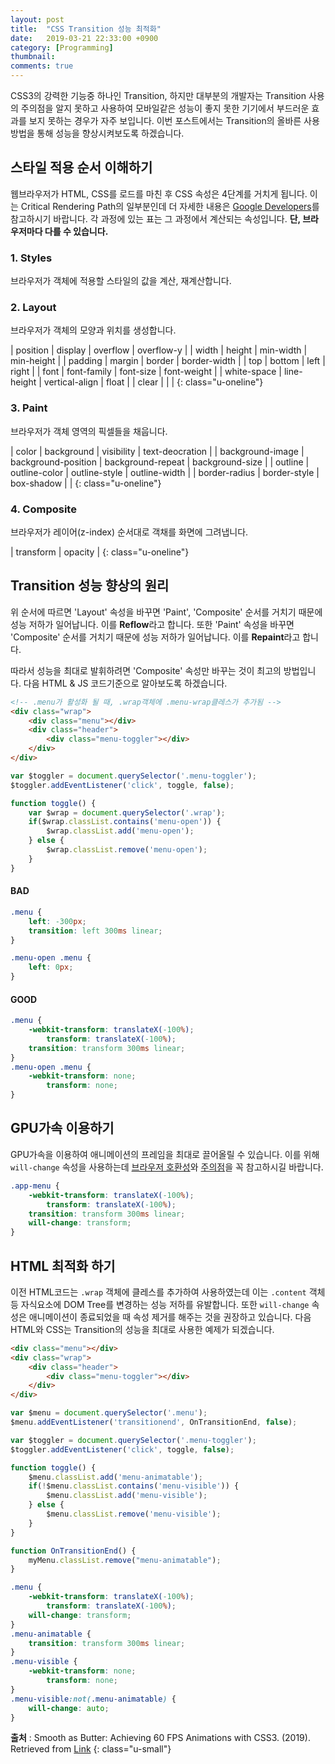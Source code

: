 ```yaml
---
layout: post
title:  "CSS Transition 성능 최적화"
date:   2019-03-21 22:33:00 +0900
category: [Programming]
thumbnail: 
comments: true
---
```

<span class="caps-en">C</span>SS3의 강력한 기능중 하나인 Transition, 
하지만 대부분의 개발자는 Transition 사용의 주의점을 알지 못하고 사용하여 모바일같은 성능이 좋지 못한 기기에서 부드러운 효과를 보지 못하는 경우가 자주 보입니다. 
이번 포스트에서는 Transition의 올바른 사용방법을 통해 성능을 향상시켜보도록 하겠습니다.<!--more-->
<br>

## 스타일 적용 순서 이해하기
웹브라우저가 HTML, CSS를 로드를 마친 후 CSS 속성은 4단계를 거치게 됩니다. 
이는 Critical Rendering Path의 일부분인데 더 자세한 내용은 [Google Developers][Google Guide]를 참고하시기 바랍니다. 
각 과정에 있는 표는 그 과정에서 계산되는 속성입니다. **단, 브라우저마다 다를 수 있습니다.**

### 1. Styles
브라우저가 객체에 적용할 스타일의 값을 계산, 재계산합니다.

### 2. Layout
브라우저가 객체의 모양과 위치를 생성합니다.

<div class="article-table">
| position | display | overflow | overflow-y |
| width | height | min-width | min-height |
| padding | margin | border | border-width |
| top | bottom | left | right |
| font | font-family | font-size | font-weight |
| white-space | line-height | vertical-align | float |
| clear | | |
{: class="u-oneline"}

</div>

### 3. Paint
브라우저가 객체 영역의 픽셀들을 채웁니다.

<div class="article-table">
| color | background | visibility | text-deocration |
| background-image | background-position | background-repeat | background-size |
| outline | outline-color | outline-style | outline-width |
| border-radius | border-style | box-shadow | |
{: class="u-oneline"}

</div>

### 4. Composite
브라우저가 레이어(z-index) 순서대로 객채를 화면에 그려냅니다.

<div class="article-table">
| transform | opacity |
{: class="u-oneline"}

</div>

## Transition 성능 향상의 원리
위 순서에 따르면 'Layout' 속성을 바꾸면 'Paint', 'Composite' 순서를 거치기 때문에 성능 저하가 일어납니다. 이를 **Reflow**라고 합니다.
또한 'Paint' 속성을 바꾸면 'Composite' 순서를 거치기 때문에 성능 저하가 일어납니다. 이를 **Repaint**라고 합니다.

따라서 성능을 최대로 발휘하려면 'Composite' 속성만 바꾸는 것이 최고의 방법입니다.
다음 HTML & JS 코드기준으로 알아보도록 하겠습니다.

``` html
<!-- .menu가 활성화 될 때, .wrap객체에 .menu-wrap클레스가 추가됨 -->
<div class="wrap">
	<div class="menu"></div>
	<div class="header">
		<div class="menu-toggler"></div>
	</div>
</div>
```
``` javascript
var $toggler = document.querySelector('.menu-toggler');
$toggler.addEventListener('click', toggle, false);

function toggle() {
	var $wrap = document.querySelector('.wrap');
	if($wrap.classList.contains('menu-open')) {
		$wrap.classList.add('menu-open');
	} else {
		$wrap.classList.remove('menu-open');
	}
}
```
#### BAD
``` css
.menu {
	left: -300px;
	transition: left 300ms linear;
}

.menu-open .menu {
	left: 0px;
}
```
#### GOOD
``` css
.menu {
	-webkit-transform: translateX(-100%);
		transform: translateX(-100%);
	transition: transform 300ms linear;
}
.menu-open .menu {
	-webkit-transform: none;
		transform: none;
}
```

## GPU가속 이용하기
GPU가속을 이용하여 애니메이션의 프레임을 최대로 끌어올릴 수 있습니다.
이를 위해 `will-change` 속성을 사용하는데 [브라우저 호환성][Will Change Support]와 [주의점][Will Change Knowledge]을 꼭 참고하시길 바랍니다.

``` css
.app-menu {
	-webkit-transform: translateX(-100%);
		transform: translateX(-100%);
	transition: transform 300ms linear;
	will-change: transform;
}
```

## HTML 최적화 하기
이전 HTML코드는 `.wrap` 객체에 클레스를 추가하여 사용하였는데 이는 `.content` 객체 등 자식요소에 DOM Tree를 변경하는 성능 저하를 유발합니다.
또한 `will-change` 속성은 애니메이션이 종료되었을 때 속성 제거를 해주는 것을 권장하고 있습니다.
다음 HTML와 CSS는 Transition의 성능을 최대로 사용한 예제가 되겠습니다.

``` html
<div class="menu"></div>
<div class="wrap">
	<div class="header">
		<div class="menu-toggler"></div>
	</div>
</div>
```
``` javascript
var $menu = document.querySelector('.menu');
$menu.addEventListener('transitionend', OnTransitionEnd, false);

var $toggler = document.querySelector('.menu-toggler');
$toggler.addEventListener('click', toggle, false);

function toggle() {
	$menu.classList.add('menu-animatable');
	if(!$menu.classList.contains('menu-visible')) {
		$menu.classList.add('menu-visible');
	} else {
		$menu.classList.remove('menu-visible');
	}
}

function OnTransitionEnd() {
	myMenu.classList.remove("menu-animatable");
}
```
``` css
.menu {
	-webkit-transform: translateX(-100%);
		transform: translateX(-100%);
	will-change: transform;
}
.menu-animatable {
	transition: transform 300ms linear;
}
.menu-visible {
	-webkit-transform: none;
		transform: none;
}
.menu-visible:not(.menu-animatable) {
	will-change: auto;
}
```

**출처**
: Smooth as Butter: Achieving 60 FPS Animations with CSS3. (2019). Retrieved from [Link][Source]
{: class="u-small"}

[Google Guide]: https://developers.google.com/web/fundamentals/performance/critical-rendering-path/?hl=ko
[Will Change Support]: https://caniuse.com/#search=will-change
[Will Change Knowledge]: https://dev.opera.com/articles/ko/css-will-change-property/
[Source]: https://medium.com/outsystems-experts/how-to-achieve-60-fps-animations-with-css3-db7b98610108